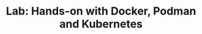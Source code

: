 ---
type: "module"
title: "Lab: Hands-on with Docker, Podman and Kubernetes"
description: ""
weight: 3
tags: ["docker", "podman", "kubernetes"]
categories: "docker"
---